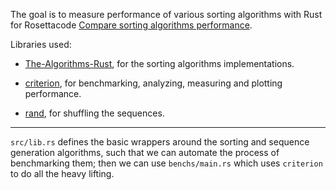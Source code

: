 The goal is to measure performance of various sorting algorithms
with Rust for Rosettacode [Compare sorting algorithms
performance](https://rosettacode.org/wiki/Compare_sorting_algorithms%27_performance).

Libraries used: 

- [The-Algorithms-Rust](https://github.com/TheAlgorithms/Rust), for
  the sorting algorithms implementations.

- [criterion](https://github.com/bheisler/criterion.rs), for
  benchmarking, analyzing, measuring and plotting performance.

- [rand](https://github.com/rust-random/rand), for shuffling the
  sequences.

-----------------------------------------------------------------

`src/lib.rs` defines the basic wrappers around the sorting and
sequence generation algorithms, such that we can automate the process
of benchmarking them; then we can use `benchs/main.rs` which uses
`criterion` to do all the heavy lifting. 
